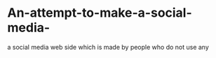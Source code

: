 # An-attempt-to-make-a-social-media-
a social media web side which is made by people who do not use any 
